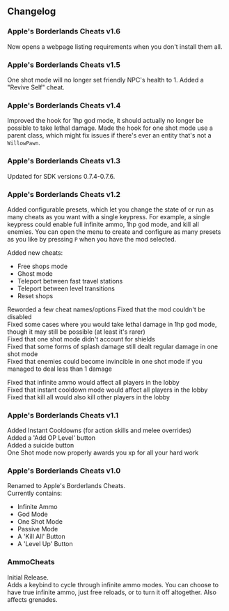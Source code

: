 ## Changelog

### Apple's Borderlands Cheats v1.6
Now opens a webpage listing requirements when you don't install them all.

### Apple's Borderlands Cheats v1.5
One shot mode will no longer set friendly NPC's health to 1.
Added a "Revive Self" cheat.

### Apple's Borderlands Cheats v1.4
Improved the hook for 1hp god mode, it should actually no longer be possible to take lethal damage.
Made the hook for one shot mode use a parent class, which might fix issues if there's ever an entity that's not a `WillowPawn`.

### Apple's Borderlands Cheats v1.3
Updated for SDK versions 0.7.4-0.7.6.

### Apple's Borderlands Cheats v1.2
Added configurable presets, which let you change the state of or run as many cheats as you want with a single keypress. For example, a single keypress could enable full infinite ammo, 1hp god mode, and kill all enemies. You can open the menu to create and configure as many presets as you like by pressing `P` when you have the mod selected.

Added new cheats:
- Free shops mode
- Ghost mode
- Teleport between fast travel stations
- Teleport between level transitions
- Reset shops

Reworded a few cheat names/options
Fixed that the mod couldn't be disabled    
Fixed some cases where you would take lethal damage in 1hp god mode, though it may still be possible (at least it's rarer)    
Fixed that one shot mode didn't account for shields    
Fixed that some forms of splash damage still dealt regular damage in one shot mode    
Fixed that enemies could become invincible in one shot mode if you managed to deal less than 1 damage    

Fixed that infinite ammo would affect all players in the lobby    
Fixed that instant cooldown mode would affect all players in the lobby    
Fixed that kill all would also kill other players in the lobby    

### Apple's Borderlands Cheats v1.1
Added Instant Cooldowns (for action skills and melee overrides)    
Added a 'Add OP Level' button    
Added a suicide button    
One Shot mode now properly awards you xp for all your hard work

### Apple's Borderlands Cheats v1.0
Renamed to Apple's Borderlands Cheats.    
Currently contains:
- Infinite Ammo
- God Mode
- One Shot Mode
- Passive Mode
- A 'Kill All' Button
- A 'Level Up' Button

### AmmoCheats
Initial Release.    
Adds a keybind to cycle through infinite ammo modes. You can choose to have true infinite ammo, just free reloads, or to turn it off altogether. Also affects grenades.
